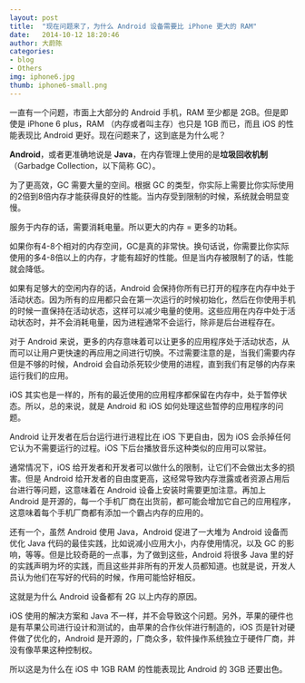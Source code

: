 ```yaml
---
layout: post
title:  "现在问题来了，为什么 Android 设备需要比 iPhone 更大的 RAM"
date:   2014-10-12 18:20:46
author: 大蔚陈
categories: 
- blog
- Others
img: iphone6.jpg
thumb: iphone6-small.png
---
```



一直有一个问题，市面上大部分的 Android 手机，RAM 至少都是 2GB。但是即使是 iPhone 6 plus，RAM （内存或者叫主存）也只是 1GB 而已，而且 iOS 的性能表现比 Android 更好。现在问题来了，这到底是为什么呢？

**Android**，或者更准确地说是 **Java**，在内存管理上使用的是**垃圾回收机制**（Garbadge Collection，以下简称 GC）。<!--more-->

为了更高效，GC 需要大量的空间。根据 GC 的类型，你实际上需要比你实际使用的2倍到8倍内存才能获得良好的性能。当内存受到限制的时候，系统就会明显变慢。

服务于内存的话，需要消耗电量。所以更大的内存 = 更多的功耗。

如果你有4-8个相对的内存空间，GC是真的非常快。换句话说，你需要比你实际使用的多4-8倍以上的内存，才能有超好的性能。但是当内存被限制了的话，性能就会降低。

如果有足够大的空闲内存的话，Android 会保持你所有已打开的程序在内存中处于活动状态。因为所有的应用都只会在第一次运行的时候初始化，然后在你使用手机的时候一直保持在活动状态，这样可以减少电量的使用。这些应用在内存中处于活动状态时，并不会消耗电量，因为进程通常不会运行，除非是后台进程存在。

对于 Android 来说，更多的内存意味着可以让更多的应用程序处于活动状态，从而可以让用户更快速的再应用之间进行切换。不过需要注意的是，当我们需要内存但是不够的时候，Android 会自动杀死较少使用的进程，直到我们有足够的内存来运行我们的应用。

iOS 其实也是一样的，所有的最近使用的应用程序都保留在内存中，处于暂停状态。所以，总的来说，就是 Android 和 iOS 如何处理这些暂停的应用程序的问题。

Android 让开发者在后台运行进行进程比在 iOS 下更自由，因为 iOS 会杀掉任何它认为不需要运行的过程。iOS 下后台播放音乐这种类似的应用可以常驻。

通常情况下，iOS 给开发者和开发者可以做什么的限制，让它们不会做出太多的损害。但是 Android 给开发者的自由度更高，这经常导致内存泄露或者资源占用后台进行等问题，这意味着在 Android 设备上安装时需要更加注意。再加上 Android 是开源的，每一个手机厂商在出货前，都可能会增加它自己的应用程序，这意味着每个手机厂商都有添加一个霸占内存的应用的。

还有一个，虽然 Android 使用 Java，Android 促进了一大堆为 Android 设备而优化 Java 代码的最佳实践，比如说减小应用大小，内存使用情况，以及 GC 的影响，等等。但是比较奇葩的一点事，为了做到这些，Android 将很多 Java 里的好的实践声明为坏的实践，而且这些并非所有的开发人员都知道。也就是说，开发人员认为他们在写好的代码的时候，作用可能恰好相反。

这就是为什么 Android 设备都有 2G 以上内存的原因。

iOS 使用的解决方案和 Java 不一样，并不会导致这个问题。另外，苹果的硬件也是有苹果公司进行设计和测试的，由苹果的合作伙伴进行制造的，iOS 页是针对硬件做了优化的，Android 是开源的，厂商众多，软件操作系统独立于硬件厂商，并没有像苹果这种控制权。

所以这是为什么在 iOS 中 1GB RAM 的性能表现比 Android 的 3GB 还要出色。


